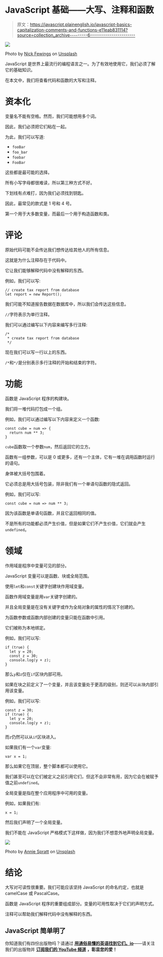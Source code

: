 # JavaScript 基础——大写、注释和函数

> 原文：<https://javascript.plainenglish.io/javascript-basics-capitalization-comments-and-functions-e11eab831114?source=collection_archive---------6----------------------->

![](img/d28efdc8027afe5f892f737d5ca527bd.png)

Photo by [Nick Fewings](https://unsplash.com/@jannerboy62?utm_source=medium&utm_medium=referral) on [Unsplash](https://unsplash.com?utm_source=medium&utm_medium=referral)

JavaScript 是世界上最流行的编程语言之一。为了有效地使用它，我们必须了解它的基础知识。

在本文中，我们将查看代码和函数的大写和注释。

# 资本化

变量名不能有空格。然而，我们可能想用多个词。

因此，我们必须把它们粘在一起。

为此，我们可以写道:

*   `fooBar`
*   `foo_bar`
*   `foobar`
*   `FooBar`

这些都是最可能的选择。

所有小写字母都很难读，所以第三种方式不好。

下划线有点难打，因为我们必须找到钥匙。

因此，最常见的款式是 1 号和 4 号。

第一个用于大多数变量，而最后一个用于构造函数和类。

# 评论

原始代码可能不会传达我们想传达给其他人的所有信息。

这就是为什么注释存在于代码中。

它让我们能够解释代码中没有解释的东西。

例如，我们可以写:

```
// create tax report from database
let report = new Report();
```

我们可能不知道报告数据在数据库中，所以我们会传达这些信息。

`//`字符表示为单行注释。

我们可以通过编写以下内容来编写多行注释:

```
/*
 * create tax report from database
 */
```

现在我们可以写一行以上的东西。

`/*`和`*/`是分别表示多行注释的开始和结束的字符。

# 功能

函数是 JavaScript 程序的构建块。

我们将一堆代码打包成一个组。

例如，我们可以通过编写以下内容来定义一个函数:

```
const cube = num => {
  return num ** 3;
}
```

`cube`函数取一个参数`num`，然后返回它的立方。

函数有一组参数，可以是 0 或更多，还有一个主体，它有一堆在调用函数时运行的语句。

身体被大括号包围着。

它必须总是用大括号包装，除非我们有一个单语句函数的隐式返回。

例如，我们可以写:

```
const cube = num => num ** 3;
```

因为该函数是单语句函数，并且它返回相同的值。

不是所有的功能都必须产生价值，但是如果它们不产生价值，它们就会产生`undefined`。

# 领域

作用域是程序中变量可见的部分。

JavaScript 变量可以是函数、块或全局范围。

使用`let`和`const`关键字创建块作用域变量。

函数作用域变量是用`var`关键字创建的。

并且全局变量是在没有关键字或作为全局对象的属性的情况下创建的。

为函数参数或函数内部创建的变量只能在函数中引用。

它们被称为本地绑定。

例如，我们可以写:

```
if (true) {
  let y = 20;
  const z = 30;
  console.log(y + z);
}
```

那么`y`和`z`仅在`if`区块内部可用。

如果在块之前定义了一个变量，并且该变量处于更高的级别，则还可以从块内部引用该变量。

例如，我们可以写:

```
const z = 30;
if (true) {
  let y = 20;
  console.log(y + z);
}
```

而`z`仍然可以从`if`区块进入。

如果我们有一个`var`变量:

```
var x = 1;
```

那么如果它在顶层，整个脚本都可以使用它。

我们甚至可以在它们被定义之前引用它们，但这不会非常有用，因为它会在被赋予值之前`undefined`。

全局变量是指在整个应用程序中可用的变量。

例如，如果我们有:

```
x = 1;
```

然后我们声明了一个全局变量。

我们不能在 JavaScript 严格模式下这样做，因为我们不想意外地声明全局变量。

![](img/e022b7ee7fa88b7e6577f86d48ea84cc.png)

Photo by [Annie Spratt](https://unsplash.com/@anniespratt?utm_source=medium&utm_medium=referral) on [Unsplash](https://unsplash.com?utm_source=medium&utm_medium=referral)

# 结论

大写对可读性很重要。我们可能应该坚持 JavaScript 的命名约定，也就是 camelCase 或 PascalCase。

函数是 JavaScript 程序的重要组成部分。变量的可用性取决于它们的声明方式。

注释可以帮助我们解释代码中没有解释的东西。

## **JavaScript 简单明了**

你知道我们有四份出版物吗？请通过 [**用通俗易懂的英语找到它们。io**](https://plainenglish.io/)——请关注我们的出版物并 [**订阅我们的 YouTube 频道**](https://www.youtube.com/channel/UCtipWUghju290NWcn8jhyAw) **，彰显您的爱！**